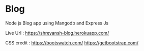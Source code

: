 # Blog
 Node js Blog app using Mangodb and Express Js
 
 Live Url : https://shreyansh-blog.herokuapp.com/
 
 
 CSS credit : https://bootswatch.com/
                     https://getbootstrap.com/
